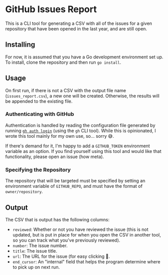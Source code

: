 # GitHub Issues Report

This is a CLI tool for generating a CSV with all of the issues for a given repository that have been opened in the last year, and are still open.

## Installing

For now, it is assumed that you have a Go development environment set up. To install, clone the repository and then run `go install`.

## Usage

On first run, if there is not a CSV with the output file name (`issues_report.csv`), a new one will be created. Otherwise, the results will be appended to the existing file.

### Authenticating with GitHub

Authentication is handled by reading the configuration file generated by running [`gh auth login`](https://cli.github.com/manual/gh_auth_login) (using the `gh` CLI tool). While this is opinionated, I wrote this tool mainly for my own use, so... sorry :sweat_smile:.

If there's demand for it, I'm happy to add a `GITHUB_TOKEN` environment variable as an option. If you find yourself using this tool and would like that functionality, please open an issue (how meta).

### Specifying the Repository

The repository that will be targeted must be specified by setting an environment variable of `GITHUB_REPO`, and must have the format of `owner/repository`.

## Output

The CSV that is output has the following columns:

- `reviewed`: Whether or not you have reviewed the issue (this is not updated, but is put in place for when you open the CSV in another tool, so you can track what you've previously reviewed).
- `number`: The issue number.
- `title`: The issue title.
- `url`: The URL for the issue (for easy clicking :slightly_smiling_face:.
- `end_cursor`: An "internal" field that helps the program determine where to pick up on next run.
